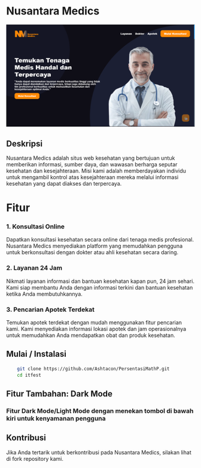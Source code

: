 # Nusantara Medics

![Nusantara Medics Logo](img/readme.png)

## Deskripsi

Nusantara Medics adalah situs web kesehatan yang bertujuan untuk memberikan informasi, sumber daya, dan wawasan berharga seputar kesehatan dan kesejahteraan. Misi kami adalah memberdayakan individu untuk mengambil kontrol atas kesejahteraan mereka melalui informasi kesehatan yang dapat diakses dan terpercaya.

# Fitur

### 1. Konsultasi Online

Dapatkan konsultasi kesehatan secara online dari tenaga medis profesional. Nusantara Medics menyediakan platform yang memudahkan pengguna untuk berkonsultasi dengan dokter atau ahli kesehatan secara daring.

### 2. Layanan 24 Jam

Nikmati layanan informasi dan bantuan kesehatan kapan pun, 24 jam sehari. Kami siap membantu Anda dengan informasi terkini dan bantuan kesehatan ketika Anda membutuhkannya.

### 3. Pencarian Apotek Terdekat

Temukan apotek terdekat dengan mudah menggunakan fitur pencarian kami. Kami menyediakan informasi lokasi apotek dan jam operasionalnya untuk memudahkan Anda mendapatkan obat dan produk kesehatan.

## Mulai / Instalasi

```bash
    git clone https://github.com/Ashtacon/PersentasiMathP.git
    cd itfest
```
## Fitur Tambahan: Dark Mode

### Fitur Dark Mode/Light Mode dengan menekan tombol di bawah kiri untuk kenyamanan pengguna

## Kontribusi

Jika Anda tertarik untuk berkontribusi pada Nusantara Medics, silakan lihat di fork repository kami.
